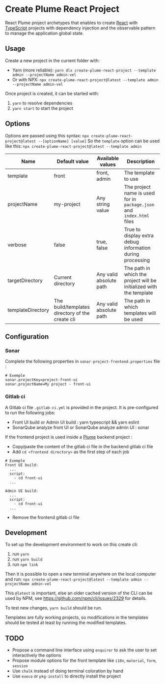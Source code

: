 Create Plume React Project
==========================

React Plume project archetypes that enables to create [React](https://github.com/facebook/react)
with [TypeScript](https://github.com/microsoft/TypeScript) projects
with dependency injection and the observable pattern to manage the application global state. 

Usage
-----
Create a new project in the current folder with:
- Yarn (more reliable): `yarn dlx create-plume-react-project --template admin --projectName admin-vel`
- Or with NPX: `npx create-plume-react-project@latest --template admin --projectName admin-vel`

Once project is created, it can be started with:
1. `yarn` to resolve dependencies
2. `yarn start` to start the project

Options
-------
Options are passed using this syntax: `npx create-plume-react-project@latest --[optionName] [value]`
So the `template` option can be used like this: `npx create-plume-react-project@latest --template admin`

| Name              | Default value                                   | Available values        | Description                                                           |
|-------------------|-------------------------------------------------|-------------------------|-----------------------------------------------------------------------|
| template          | front                                           | front, admin            | The template to use                                                   |
| projectName       | my-project                                      | Any string value        | The project name is used for in `package.json` and `index.html` files |
| verbose           | false                                           | true, false             | True to display extra debug information during processing             |
| targetDirectory   | Current directory                               | Any valid absolute path | The path in which the project will be initialized with the template   |
| templateDirectory | The build/templates directory of the create cli | Any valid absolute path | The path in which templates will be used                              |

## Configuration
### Sonar
Complete the following properties in `sonar-project-frontend.properties` file :
```
# Exemple
sonar.projectKey=project-front-ui
sonar.projectName=My project - front-ui
```

### Gitlab ci
A Gitlab ci file `.gitlab-ci.yml` is provided in the project.
It is pre-configured to run the following jobs:
- Front UI build or Admin UI build : yarn typescript && yarn eslint
- SonarQube analyze front UI or SonarQube analyze admin UI : sonar

If the frontend project is used inside a [Plume](https://github.com/Coreoz/Plume) backend project :
- Copy/paste the content of the gitlab ci file in the backend gitlab ci file
- Add `cd <frontend directory>` as the first step of each job
```
# Exemple
Front UI build:
  ...
  script:
    - cd front-ui
  ...
  
Admin UI build:
  ...
  script:
    - cd front-ui
  ...
```
- Remove the frontend gitlab ci file

Development
-----------
To set up the development environment to work on this create cli:
1. run `yarn`
2. run `yarn build`
3. run `npm link`

Then it is possible to open a new terminal anywhere on the local computer and run: `npx create-plume-react-project@latest --template admin --projectName admin-vel`

This `@latest` is important, else an older cached version of the CLI can be used by NPM,
see https://github.com/npm/cli/issues/2329 for details.

To test new changes, `yarn build` should be run.

Templates are fully working projects, so modifications in the templates should be tested
at least by running the modified templates.

TODO
----
- Propose a command line interface using `enquirer` to ask the user to set interactively the options
- Propose module options for the front template like `i18n`, `material`, `form`, `session`
- Use `chalk` instead of doing terminal coloration by hand
- Use `execa` or `pkg-install` to directly install the project
